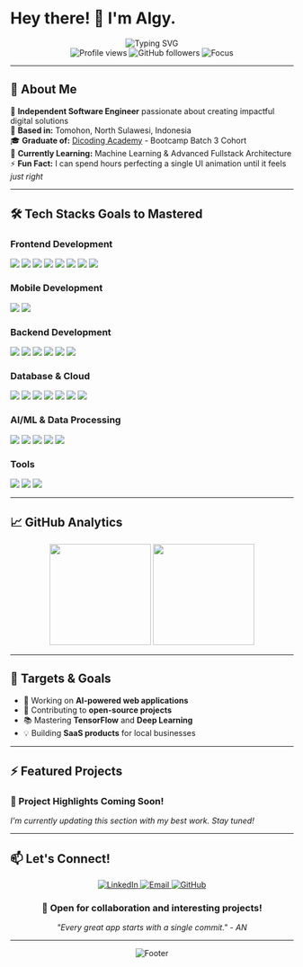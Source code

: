 # Hey there! 👋 I'm Algy.

<div align="center">
  <img src="https://readme-typing-svg.herokuapp.com?font=Fira+Code&weight=600&size=28&pause=1000&color=00A6FF&center=true&vCenter=true&width=600&lines=Informatics+Engineering+Student;Junior+Web+Developer" alt="Typing SVG">
</div>

<div align="center">
  <img src="https://komarev.com/ghpvc/?username=Isshoo&color=blueviolet&style=flat-square&label=Profile+Views" alt="Profile views">
  <img src="https://img.shields.io/github/followers/Isshoo?style=flat-square&color=blue&label=Followers" alt="GitHub followers">
  <img src="https://img.shields.io/badge/Focus-Fullstack%20Development-brightgreen?style=flat-square" alt="Focus">
</div>

---

## 🚀 About Me

🎯 **Independent Software Engineer** passionate about creating impactful digital solutions  
📍 **Based in:** Tomohon, North Sulawesi, Indonesia  
🎓 **Graduate of:** [Dicoding Academy](https://github.com/dicodingacademy) - Bootcamp Batch 3 Cohort  
🌱 **Currently Learning:** Machine Learning & Advanced Fullstack Architecture  
⚡ **Fun Fact:** I can spend hours perfecting a single UI animation until it feels *just right*  


---

## 🛠️ Tech Stacks Goals to Mastered

### **Frontend Development**
<p>
  <img src="https://img.shields.io/badge/HTML5-E34F26?logo=html5&logoColor=fff&style=for-the-badge"/>
  <img src="https://img.shields.io/badge/CSS3-1572B6?logo=css3&logoColor=fff&style=for-the-badge"/>
  <img src="https://img.shields.io/badge/JavaScript-F7DF1E?logo=javascript&logoColor=000&style=for-the-badge"/>
  <img src="https://img.shields.io/badge/TypeScript-3178C6?logo=typescript&logoColor=fff&style=for-the-badge"/>
  <img src="https://img.shields.io/badge/React-20232A?logo=react&logoColor=61DAFB&style=for-the-badge"/>
  <img src="https://img.shields.io/badge/Vite-646CFF?logo=vite&logoColor=fff&style=for-the-badge"/>
  <img src="https://img.shields.io/badge/Next.js-000000?logo=nextdotjs&logoColor=fff&style=for-the-badge"/>
  <img src="https://img.shields.io/badge/Tailwind_CSS-38B2AC?logo=tailwind-css&logoColor=fff&style=for-the-badge"/>
</p>

### **Mobile Development**
<p>
  <img src="https://img.shields.io/badge/React_Native-61DAFB?logo=react&logoColor=000&style=for-the-badge"/>
  <img src="https://img.shields.io/badge/Expo-000020?logo=expo&logoColor=fff&style=for-the-badge"/>
</p>

### **Backend Development**
<p>
  <img src="https://img.shields.io/badge/Node.js-339933?logo=node.js&logoColor=fff&style=for-the-badge"/>
  <img src="https://img.shields.io/badge/Express-000000?logo=express&logoColor=fff&style=for-the-badge"/>
  <img src="https://img.shields.io/badge/Hapi.js-FF6B00?logo=node.js&logoColor=fff&style=for-the-badge"/>
  <img src="https://img.shields.io/badge/Python-3776AB?logo=python&logoColor=fff&style=for-the-badge"/>
  <img src="https://img.shields.io/badge/Flask-000000?logo=flask&logoColor=fff&style=for-the-badge"/>
  <img src="https://img.shields.io/badge/REST_API-02569B?logo=api&logoColor=fff&style=for-the-badge"/>
</p>

### **Database & Cloud**
<p>
  <img src="https://img.shields.io/badge/MySQL-4479A1?logo=mysql&logoColor=fff&style=for-the-badge"/>
  <img src="https://img.shields.io/badge/PostgreSQL-4169E1?logo=postgresql&logoColor=fff&style=for-the-badge"/>
  <img src="https://img.shields.io/badge/MongoDB-47A248?logo=mongodb&logoColor=fff&style=for-the-badge"/>
  <img src="https://img.shields.io/badge/Supabase-3ECF8E?logo=supabase&logoColor=fff&style=for-the-badge"/>
  <img src="https://img.shields.io/badge/Docker-2496ED?logo=docker&logoColor=fff&style=for-the-badge"/>
  <img src="https://img.shields.io/badge/Vercel-000000?logo=vercel&logoColor=fff&style=for-the-badge"/>
  <img src="https://img.shields.io/badge/Railway-0B0D0E?logo=railway&logoColor=fff&style=for-the-badge"/>
</p>

### **AI/ML & Data Processing**
<p>
  <img src="https://img.shields.io/badge/OpenAI-412991?logo=openai&logoColor=fff&style=for-the-badge"/>
  <img src="https://img.shields.io/badge/TensorFlow-FF6F00?logo=tensorflow&logoColor=fff&style=for-the-badge"/>
  <img src="https://img.shields.io/badge/OpenCV-5C3EE8?logo=opencv&logoColor=fff&style=for-the-badge"/>
  <img src="https://img.shields.io/badge/Google_Colab-F9AB00?logo=googlecolab&logoColor=fff&style=for-the-badge"/>
  <img src="https://img.shields.io/badge/C_Programming-A8B9CC?logo=c&logoColor=000&style=for-the-badge"/>
</p>

### **Tools**
<p>
  <img src="https://img.shields.io/badge/Ollama-000000?logo=ollama&logoColor=fff&style=for-the-badge"/>
  <img src="https://img.shields.io/badge/Figma-F24E1E?logo=figma&logoColor=fff&style=for-the-badge"/>
  <img src="https://img.shields.io/badge/Postman-FF6C37?logo=postman&logoColor=fff&style=for-the-badge"/>
</p>

---

## 📈 GitHub Analytics

<div align="center">
  <img height="180em" src="https://github-readme-stats-eight-theta.vercel.app/api?username=Isshoo&show_icons=true&theme=tokyonight&include_all_commits=true&count_private=true"/>
  <img height="180em" src="https://github-readme-stats-eight-theta.vercel.app/api/top-langs/?username=Isshoo&layout=compact&langs_count=8&theme=tokyonight"/>
</div>

---

## 🎯 Targets & Goals

- 🔭 Working on **AI-powered web applications**
- 🌟 Contributing to **open-source projects**
- 📚 Mastering **TensorFlow** and **Deep Learning**
- 💡 Building **SaaS products** for local businesses

---

## ⚡ Featured Projects

### 🌟 Project Highlights Coming Soon!
*I'm currently updating this section with my best work. Stay tuned!*

---

## 📫 Let's Connect!

<div align="center">
  <a href="https://linkedin.com/in/algyngenget/" target="_blank">
    <img src="https://img.shields.io/badge/LinkedIn-0077B5?style=for-the-badge&logo=linkedin&logoColor=white" alt="LinkedIn"/>
  </a>
  <a href="mailto:algy25ng@gmail.com" target="_blank">
    <img src="https://img.shields.io/badge/Email-D14836?style=for-the-badge&logo=gmail&logoColor=white" alt="Email"/>
  </a>
  <a href="https://github.com/Isshoo" target="_blank">
    <img src="https://img.shields.io/badge/GitHub-181717?style=for-the-badge&logo=github&logoColor=white" alt="GitHub"/>
  </a>
</div>

<div align="center">
  <h3>💬 Open for collaboration and interesting projects!</h3>
  <p><em>"Every great app starts with a single commit." - AN</em></p>
</div>

---

<div align="center">
  <img src="https://capsule-render.vercel.app/api?type=waving&color=gradient&height=100&section=footer&animation=fadeIn" alt="Footer"/>
</div>
